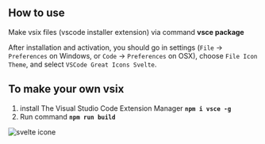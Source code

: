 ## How to use

Make vsix files (vscode installer extension) via command **vsce package**

After installation and activation, you should go in settings (`File` → `Preferences` on Windows, or `Code` → `Preferences` on OSX), choose `File Icon Theme`, and select `VSCode Great Icons Svelte`.

## To make your own vsix

1. install The Visual Studio Code Extension Manager 
   **`npm i vsce -g`**
2. Run command 
   **`npm run build`**

![svelte icone](https://raw.githubusercontent.com/tanangular/vscode-great-icons-svelte/master/screen1.png)
